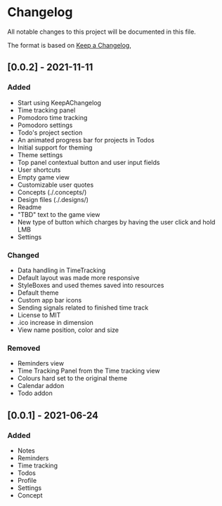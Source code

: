 # Changelog
All notable changes to this project will be documented in this file.

The format is based on [Keep a Changelog](https://keepachangelog.com/en/1.0.0/),

## [0.0.2] - 2021-11-11
### Added
- Start using KeepAChangelog
- Time tracking panel
- Pomodoro time tracking
- Pomodoro settings
- Todo's project section
- An animated progress bar for projects in Todos
- Initial support for theming
- Theme settings
- Top panel contextual button and user input fields
- User shortcuts
- Empty game view
- Customizable user quotes
- Concepts (./.concepts/)
- Design files (./.designs/)
- Readme
- "TBD" text to the game view
- New type of button which charges by having the user click and hold LMB
- Settings

### Changed
- Data handling in TimeTracking
- Default layout was made more responsive
- StyleBoxes and used themes saved into resources
- Default theme
- Custom app bar icons
- Sending signals related to finished time track
- License to MIT
- .ico increase in dimension
- View name position, color and size

### Removed
- Reminders view
- Time Tracking Panel from the Time tracking view
- Colours hard set to the original theme
- Calendar addon
- Todo addon


## [0.0.1] - 2021-06-24
### Added
- Notes
- Reminders
- Time tracking
- Todos
- Profile
- Settings
- Concept